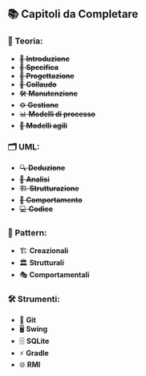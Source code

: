 ## 📚 Capitoli da Completare

### 📖 Teoria:
- ~~📘 **Introduzione**~~
- ~~📑 **Specifica**~~
- ~~📝 **Progettazione**~~
- ~~🔧 **Collaudo**~~
- ~~🛠️ **Manutenzione**~~
- ~~⚙️ **Gestione**~~
- ~~📊 **Modelli di processo**~~
- ~~🚀 **Modelli agili**~~

### 🗂️ UML:
- ~~🔍 **Deduzione**~~
- ~~🧩 **Analisi**~~
- ~~🏗️ **Strutturazione**~~
- ~~🔄 **Comportamento**~~
- ~~💻 **Codice**~~

### 🔑 Pattern:
- 🏗️ **Creazionali**
- 🏛️ **Strutturali**
- 🎭 **Comportamentali**

### 🛠️ Strumenti:
- 🌱 **Git**
- 🖥️ **Swing**
- 🗄️ **SQLite**
- ⚡ **Gradle**
- 🌐 **RMI**

